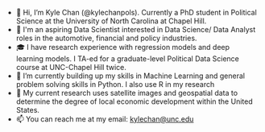 - 👋 Hi, I’m Kyle Chan (@kylechanpols). Currently a PhD student in Political Science at the University of North Carolina at Chapel Hill.
- 👀 I'm an aspiring Data Scientist interested in Data Science/ Data Analyst roles in the automotive, financial and policy industries.
- 🎓 I have research experience with regression models and deep learning models. I TA-ed for a graduate-level Political Data Science course at UNC-Chapel Hill twice.
- 🌱 I’m currently building up my skills in Machine Learning and general problem solving skills in Python. I also use R in my research
- 👀 My current research uses satellite images and geospatial data to determine the degree of local economic development within the United States.
- 📫 You can reach me at my email: kylechan@unc.edu

<!---
kylechanpols/kylechanpols is a ✨ special ✨ repository because its `README.md` (this file) appears on your GitHub profile.
You can click the Preview link to take a look at your changes.
--->
